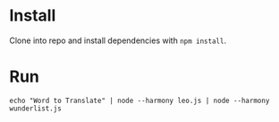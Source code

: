 Install
===

Clone into repo and install dependencies with ```npm install```.

Run
===

```echo "Word to Translate" | node --harmony leo.js | node --harmony wunderlist.js```
